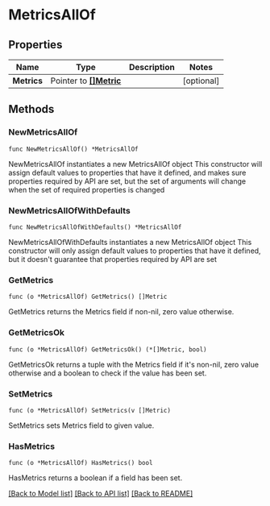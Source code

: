 # MetricsAllOf

## Properties

Name | Type | Description | Notes
------------ | ------------- | ------------- | -------------
**Metrics** | Pointer to [**[]Metric**](Metric.md) |  | [optional] 

## Methods

### NewMetricsAllOf

`func NewMetricsAllOf() *MetricsAllOf`

NewMetricsAllOf instantiates a new MetricsAllOf object
This constructor will assign default values to properties that have it defined,
and makes sure properties required by API are set, but the set of arguments
will change when the set of required properties is changed

### NewMetricsAllOfWithDefaults

`func NewMetricsAllOfWithDefaults() *MetricsAllOf`

NewMetricsAllOfWithDefaults instantiates a new MetricsAllOf object
This constructor will only assign default values to properties that have it defined,
but it doesn't guarantee that properties required by API are set

### GetMetrics

`func (o *MetricsAllOf) GetMetrics() []Metric`

GetMetrics returns the Metrics field if non-nil, zero value otherwise.

### GetMetricsOk

`func (o *MetricsAllOf) GetMetricsOk() (*[]Metric, bool)`

GetMetricsOk returns a tuple with the Metrics field if it's non-nil, zero value otherwise
and a boolean to check if the value has been set.

### SetMetrics

`func (o *MetricsAllOf) SetMetrics(v []Metric)`

SetMetrics sets Metrics field to given value.

### HasMetrics

`func (o *MetricsAllOf) HasMetrics() bool`

HasMetrics returns a boolean if a field has been set.


[[Back to Model list]](../README.md#documentation-for-models) [[Back to API list]](../README.md#documentation-for-api-endpoints) [[Back to README]](../README.md)


